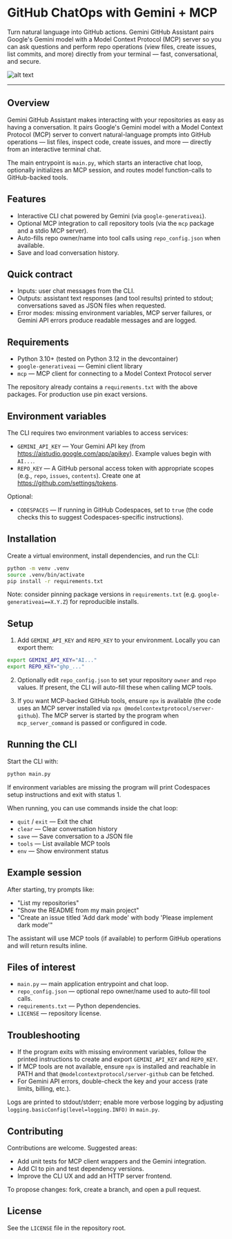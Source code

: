 # GitHub ChatOps with Gemini + MCP

Turn natural language into GitHub actions. Gemini GitHub Assistant pairs Google's Gemini model with a Model Context Protocol (MCP) server so you can ask questions and perform repo operations (view files, create issues, list commits, and more) directly from your terminal — fast, conversational, and secure.

![alt text](https://github.com/udyansachdev1/GitHub-MCP-server/img/1.png)

---

## Overview

Gemini GitHub Assistant makes interacting with your repositories as easy as having a conversation. It pairs Google's Gemini model with a Model Context Protocol (MCP) server to convert natural-language prompts into GitHub operations — list files, inspect code, create issues, and more — directly from an interactive terminal chat.

The main entrypoint is `main.py`, which starts an interactive chat loop, optionally initializes an MCP session, and routes model function-calls to GitHub-backed tools.

## Features

- Interactive CLI chat powered by Gemini (via `google-generativeai`).
- Optional MCP integration to call repository tools (via the `mcp` package and a stdio MCP server).
- Auto-fills repo owner/name into tool calls using `repo_config.json` when available.
- Save and load conversation history.

## Quick contract

- Inputs: user chat messages from the CLI.
- Outputs: assistant text responses (and tool results) printed to stdout; conversations saved as JSON files when requested.
- Error modes: missing environment variables, MCP server failures, or Gemini API errors produce readable messages and are logged.

## Requirements

- Python 3.10+ (tested on Python 3.12 in the devcontainer)
- `google-generativeai` — Gemini client library
- `mcp` — MCP client for connecting to a Model Context Protocol server

The repository already contains a `requirements.txt` with the above packages. For production use pin exact versions.

## Environment variables

The CLI requires two environment variables to access services:

- `GEMINI_API_KEY` — Your Gemini API key (from https://aistudio.google.com/app/apikey). Example values begin with `AI...`.
- `REPO_KEY` — A GitHub personal access token with appropriate scopes (e.g., `repo`, `issues`, `contents`). Create one at https://github.com/settings/tokens.

Optional:

- `CODESPACES` — If running in GitHub Codespaces, set to `true` (the code checks this to suggest Codespaces-specific instructions).

## Installation

Create a virtual environment, install dependencies, and run the CLI:

```bash
python -m venv .venv
source .venv/bin/activate
pip install -r requirements.txt
```

Note: consider pinning package versions in `requirements.txt` (e.g. `google-generativeai==X.Y.Z`) for reproducible installs.

## Setup

1. Add `GEMINI_API_KEY` and `REPO_KEY` to your environment. Locally you can export them:

```bash
export GEMINI_API_KEY="AI..."
export REPO_KEY="ghp_..."
```

2. Optionally edit `repo_config.json` to set your repository `owner` and `repo` values. If present, the CLI will auto-fill these when calling MCP tools.

3. If you want MCP-backed GitHub tools, ensure `npx` is available (the code uses an MCP server installed via `npx @modelcontextprotocol/server-github`). The MCP server is started by the program when `mcp_server_command` is passed or configured in code.

## Running the CLI

Start the CLI with:

```bash
python main.py
```

If environment variables are missing the program will print Codespaces setup instructions and exit with status 1.

When running, you can use commands inside the chat loop:

- `quit` / `exit` — Exit the chat
- `clear` — Clear conversation history
- `save` — Save conversation to a JSON file
- `tools` — List available MCP tools
- `env` — Show environment status

## Example session

After starting, try prompts like:

- "List my repositories"
- "Show the README from my main project"
- "Create an issue titled 'Add dark mode' with body 'Please implement dark mode'"

The assistant will use MCP tools (if available) to perform GitHub operations and will return results inline.

## Files of interest

- `main.py` — main application entrypoint and chat loop.
- `repo_config.json` — optional repo owner/name used to auto-fill tool calls.
- `requirements.txt` — Python dependencies.
- `LICENSE` — repository license.

## Troubleshooting

- If the program exits with missing environment variables, follow the printed instructions to create and export `GEMINI_API_KEY` and `REPO_KEY`.
- If MCP tools are not available, ensure `npx` is installed and reachable in PATH and that `@modelcontextprotocol/server-github` can be fetched.
- For Gemini API errors, double-check the key and your access (rate limits, billing, etc.).

Logs are printed to stdout/stderr; enable more verbose logging by adjusting `logging.basicConfig(level=logging.INFO)` in `main.py`.

## Contributing

Contributions are welcome. Suggested areas:

- Add unit tests for MCP client wrappers and the Gemini integration.
- Add CI to pin and test dependency versions.
- Improve the CLI UX and add an HTTP server frontend.

To propose changes: fork, create a branch, and open a pull request.

## License

See the `LICENSE` file in the repository root.

